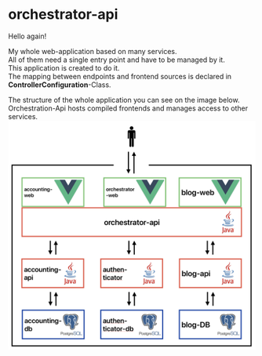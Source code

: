 # orchestrator-api

Hello again!

My whole web-application based on many services.
<br>All of them need a single entry point and have to be managed by it.
<br>This application is created to do it.
<br>The mapping between endpoints and frontend sources is
declared
in **ControllerConfiguration**-Class.

The structure of the whole application you can see on the image below.
Orchestration-Api hosts compiled frontends and manages access to other services.
<img src="https://github.com/JavaGath/JavaGath/blob/main/javagath-app-structure.png?raw=true" width="700">